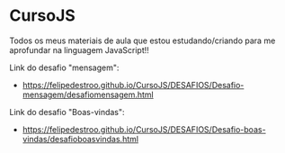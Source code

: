 # CursoJS
 
Todos os meus materiais de aula que estou estudando/criando para me aprofundar na linguagem JavaScript!!

Link do desafio "mensagem":

- https://felipedestroo.github.io/CursoJS/DESAFIOS/Desafio-mensagem/desafiomensagem.html

Link do desafio "Boas-vindas":

- https://felipedestroo.github.io/CursoJS/DESAFIOS/Desafio-boas-vindas/desafioboasvindas.html
